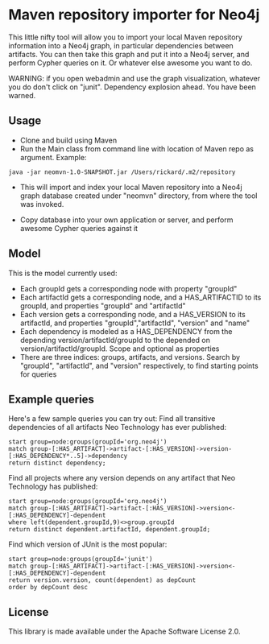 Maven repository importer for Neo4j
============================================================

This little nifty tool will allow you to import your local Maven repository information into a Neo4j graph, in particular dependencies between artifacts. You can then
take this graph and put it into a Neo4j server, and perform Cypher queries on it. Or whatever else awesome you want to do.

WARNING: if you open webadmin and use the graph visualization, whatever you do don't click on "junit". Dependency explosion ahead. You have been warned.

Usage
-----
* Clone and build using Maven
* Run the Main class from command line with location of Maven repo as argument. Example:
```
java -jar neomvn-1.0-SNAPSHOT.jar /Users/rickard/.m2/repository
```

* This will import and index your local Maven repository into a Neo4j graph database created under "neomvn" directory, from where the tool was invoked.

* Copy database into your own application or server, and perform awesome Cypher queries against it

Model
-----
This is the model currently used:
* Each groupId gets a corresponding node with property "groupId"
* Each artifactId gets a corresponding node, and a HAS_ARTIFACTID to its groupId, and properties "groupId" and "artifactId"
* Each version gets a corresponding node, and a HAS_VERSION to its artifactId, and properties "groupId","artifactId", "version" and "name"
* Each dependency is modeled as a HAS_DEPENDENCY from the depending version/artifactId/groupId to the depended on version/artifactId/groupId. Scope and optional as properties
* There are three indices: groups, artifacts, and versions. Search by "groupId", "artifactId", and "version" respectively, to find starting points for queries

Example queries
---------------
Here's a few sample queries you can try out:
Find all transitive dependencies of all artifacts Neo Technology has ever published:
```
start group=node:groups(groupId='org.neo4j')
match group-[:HAS_ARTIFACT]->artifact-[:HAS_VERSION]->version-[:HAS_DEPENDENCY*..5]->dependency
return distinct dependency;
```

Find all projects where any version depends on any artifact that Neo Technology has published:
```
start group=node:groups(groupId='org.neo4j')
match group-[:HAS_ARTIFACT]->artifact-[:HAS_VERSION]->version<-[:HAS_DEPENDENCY]-dependent
where left(dependent.groupId,9)<>group.groupId
return distinct dependent.artifactId, dependent.groupId;
```

Find which version of JUnit is the most popular:
```
start group=node:groups(groupId='junit')
match group-[:HAS_ARTIFACT]->artifact-[:HAS_VERSION]->version<-[:HAS_DEPENDENCY]-dependent
return version.version, count(dependent) as depCount
order by depCount desc
```

License
-------
This library is made available under the Apache Software License 2.0.

